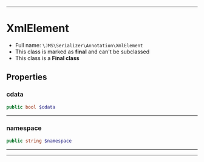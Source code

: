 ***

# XmlElement

* Full name: `\JMS\Serializer\Annotation\XmlElement`
* This class is marked as **final** and can't be subclassed
* This class is a **Final class**

## Properties

### cdata

```php
public bool $cdata
```

***

### namespace

```php
public string $namespace
```

***



***

